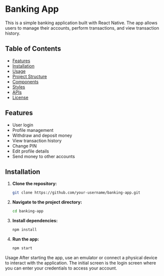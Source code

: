 # Banking App

This is a simple banking application built with React Native. The app allows users to manage their accounts, perform transactions, and view transaction history.

## Table of Contents

- [Features](#features)
- [Installation](#installation)
- [Usage](#usage)
- [Project Structure](#project-structure)
- [Components](#components)
- [Styles](#styles)
- [APIs](#apis)
- [License](#license)

## Features

- User login
- Profile management
- Withdraw and deposit money
- View transaction history
- Change PIN
- Edit profile details
- Send money to other accounts

## Installation

1. **Clone the repository:**
   ```bash
   git clone https://github.com/your-username/banking-app.git

2. **Navigate to the project directory:**
   ```bash
   cd banking-app
3. **Install dependencies:**
    ```bash
   npm install
4. **Run the app:**
    ```bash
   npm start
Usage
After starting the app, use an emulator or connect a physical device to interact with the application. The initial screen is the login screen where you can enter your credentials to access your account.

   
